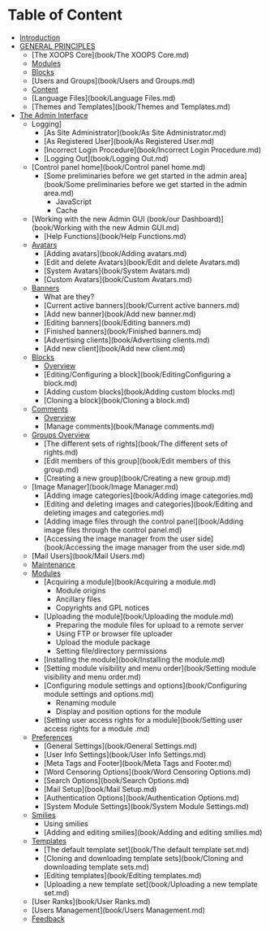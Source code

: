# Table of Content

* [Introduction](README.md)
* [GENERAL PRINCIPLES](book/GENERALPRINCIPLES.md)
   * [The XOOPS Core](book/The XOOPS Core.md)
   * [Modules](book/Modules.md)
   * [Blocks](book/Blocks.md)
   * [Users and Groups](book/Users and Groups.md)
   * [Content](book/Content.md)
   * [Language Files](book/Language Files.md)
   * [Themes and Templates](book/Themes and Templates.md)
* [The Admin Interface](book/Admininterface0.md)
   * Logging]
       * [As Site Administrator](book/As Site Administrator.md)
       * [As Registered User](book/As Registered User.md)    
       * [Incorrect Login Procedure](book/Incorrect Login Procedure.md)
       * [Logging Out](book/Logging Out.md)
   * [Control panel home](book/Control panel home.md)
       * [Some preliminaries before we get started in the admin area](book/Some preliminaries before we get started in the admin area.md)
           * JavaScript
           * Cache
   * [Working with the new Admin GUI (book/our Dashboard)](book/Working with the new Admin GUI.md)
       * [Help Functions](book/Help Functions.md)
   * [Avatars](book/Avatars.md)
       * [Adding avatars](book/Adding avatars.md)
       * [Edit and delete Avatars](book/Edit and delete Avatars.md)
       * [System Avatars](book/System Avatars.md)
       * [Custom Avatars](book/Custom Avatars.md)
   * [Banners](book/Banners.md)
       * What are they?
       * [Current active banners](book/Current active banners.md)
       * [Add new banner](book/Add new banner.md)
       * [Editing banners](book/Editing banners.md)
       * [Finished banners](book/Finished banners.md)
       * [Advertising clients](book/Advertising clients.md)
       * [Add new client](book/Add new client.md)
   * [Blocks](book/Blocks2.md)
       * [Overview](book/Blocks2Overview.md)
       * [Editing/Configuring a block](book/EditingConfiguring a block.md)
       * [Adding custom blocks](book/Adding custom blocks.md)
       * [Cloning a block](book/Cloning a block.md)
   * [Comments](book/Comments.md)
       * [Overview](book/CommentsOverview.md)
       * [Manage comments](book/Manage comments.md)
   * [Groups Overview](book/GroupsOverview.md)
       * [The different sets of rights](book/The different sets of rights.md)
       * [Edit members of this group](book/Edit members of this group.md)
       * [Creating a new group](book/Creating a new group.md)
   * [Image Manager](book/Image Manager.md)
       * [Adding image categories](book/Adding image categories.md)
       * [Editing and deleting images and categories](book/Editing and deleting images and categories.md)
       * [Adding image files through the control panel](book/Adding image files through the control panel.md)
       * [Accessing the image manager from the user side](book/Accessing the image manager from the user side.md)
   * [Mail Users](book/Mail Users.md)
   * [Maintenance](book/Maintenance.md)
   * [Modules](book/Modules2.md)
       * [Acquiring a module](book/Acquiring a module.md)
           * Module origins
           * Ancillary files
           * Copyrights and GPL notices
       * [Uploading the module](book/Uploading the module.md)
           * Preparing the module files for upload to a remote server
           * Using FTP or browser file uploader
           * Upload the module package
           * Setting file/directory permissions
       * [Installing the module](book/Installing the module.md)
       * [Setting module visibility and menu order](book/Setting module visibility and menu order.md)
       * [Configuring module settings and options](book/Configuring module settings and options.md)
           * Renaming module
           * Display and position options for the module
       * [Setting user access rights for a module](book/Setting user access rights for a module .md)
   * [Preferences](book/Preferences.md)
       * [General Settings](book/General Settings.md)
       * [User Info Settings](book/User Info Settings.md)
       * [Meta Tags and Footer](book/Meta Tags and Footer.md)
       * [Word Censoring Options](book/Word Censoring Options.md)
       * [Search Options](book/Search Options.md)
       * [Mail Setup](book/Mail Setup.md)
       * [Authentication Options](book/Authentication Options.md)
       * [System Module Settings](book/System Module Settings.md)
   * [Smilies](book/Smilies.md)
       * Using smilies
       * [Adding and editing smilies](book/Adding and editing smilies.md)
   * [Templates](book/Templates.md)
       * [The default template set](book/The default template set.md)
       * [Cloning and downloading template sets](book/Cloning and downloading template sets.md)
       * [Editing templates](book/Editing templates.md)
       * [Uploading a new template set](book/Uploading a new template set.md)
   * [User Ranks](book/User Ranks.md)
   * [Users Management](book/Users Management.md)
   * [Feedback](book/Feedback.md)
